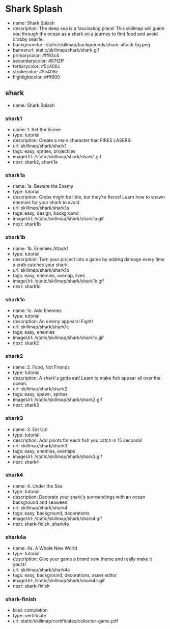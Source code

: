 # Shark Splash
* name: Shark Splash
* description: The deep sea is a fascinating place! This skillmap will guide you through the ocean as a shark on a journey to find food and avoid crabby sealife.
* backgroundurl: static/skillmap/backgrounds/shark-attack-bg.png
* bannerurl: static/skillmap/shark/shark.gif
* primarycolor: #ff93c4
* secondarycolor: #87f2ff
* tertiarycolor: #5c406c
* strokecolor: #5c406c
* highlightcolor: #fff609

## shark
* name: Shark Splash

### shark1
* name: 1. Set the Scene
* type: tutorial
* description: Create a main character that FIRES LASERS!
* url: skillmap/shark/shark1
* tags: easy, sprites, projectiles
* imageUrl: /static/skillmap/shark/shark1.gif
* next: shark2, shark1a

### shark1a
* name: 1a. Beware the Enemy
* type: tutorial
* description: Crabs might be little,  but they're fierce!  Learn how to spawn enemies for your shark to avoid.
* url: skillmap/shark/shark1a
* tags: easy, design, background
* imageUrl: /static/skillmap/shark/shark1a.gif
* next: shark1b

### shark1b
* name: 1b. Enemies Attack!
* type: tutorial
* description: Turn your project into a game by adding damage every time a crab catches your shark.
* url: skillmap/shark/shark1b
* tags: easy, enemies, overlap, lives
* imageUrl: /static/skillmap/shark/shark1b.gif
* next: shark1c

### shark1c
* name: 1c. Add Enemies
* type: tutorial
* description: An enemy appears! Fight!
* url: skillmap/shark/shark1c
* tags: easy, enemies
* imageUrl: /static/skillmap/shark/shark1c.gif
* next: shark2

### shark2
* name: 2. Food, Not Friends
* type: tutorial
* description: A shark's gotta eat!  Learn to make fish appear all over the ocean.
* url: skillmap/shark/shark2
* tags: easy, spawn, sprites
* imageUrl: /static/skillmap/shark/shark2.gif
* next: shark3


### shark3
* name: 3. Eat Up!
* type: tutorial
* description: Add points for each fish you catch in 15 seconds!
* url: skillmap/shark/shark3
* tags: easy, enemies, overlaps
* imageUrl: /static/skillmap/shark/shark3.gif
* next: shark4


### shark4
* name: 4. Under the Sea
* type: tutorial
* description: Decorate your shark's surroundings with an ocean background and seaweed.
* url: skillmap/shark/shark4
* tags: easy, background, decorations
* imageUrl: /static/skillmap/shark/shark4.gif
* next: shark-finish, shark4a

### shark4a
* name: 4a. A Whole New World
* type: tutorial
* description: Give your game a brand new theme and really make it yours!
* url: skillmap/shark/shark4a
* tags: easy, background, decorations, asset editor
* imageUrl: /static/skillmap/shark/shark4c.gif
* next: shark-finish

### shark-finish
* kind: completion
* type: certificate
* url: static/skillmap/certificates/collector-game.pdf
